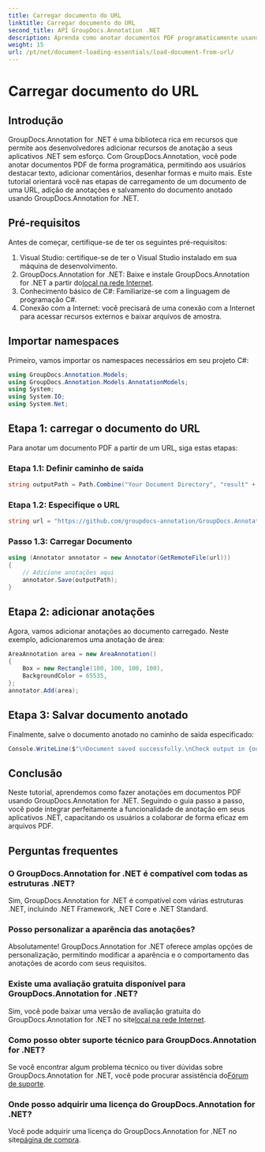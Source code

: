 ```yaml
---
title: Carregar documento do URL
linktitle: Carregar documento do URL
second_title: API GroupDocs.Annotation .NET
description: Aprenda como anotar documentos PDF programaticamente usando GroupDocs.Annotation for .NET. Tutorial passo a passo com exemplos de código.
weight: 15
url: /pt/net/document-loading-essentials/load-document-from-url/
---
```


# Carregar documento do URL

## Introdução
GroupDocs.Annotation for .NET é uma biblioteca rica em recursos que permite aos desenvolvedores adicionar recursos de anotação a seus aplicativos .NET sem esforço. Com GroupDocs.Annotation, você pode anotar documentos PDF de forma programática, permitindo aos usuários destacar texto, adicionar comentários, desenhar formas e muito mais. Este tutorial orientará você nas etapas de carregamento de um documento de uma URL, adição de anotações e salvamento do documento anotado usando GroupDocs.Annotation for .NET.
## Pré-requisitos
Antes de começar, certifique-se de ter os seguintes pré-requisitos:
1. Visual Studio: certifique-se de ter o Visual Studio instalado em sua máquina de desenvolvimento.
2.  GroupDocs.Annotation for .NET: Baixe e instale GroupDocs.Annotation for .NET a partir do[local na rede Internet](https://releases.groupdocs.com/annotation/net/).
3. Conhecimento básico de C#: Familiarize-se com a linguagem de programação C#.
4. Conexão com a Internet: você precisará de uma conexão com a Internet para acessar recursos externos e baixar arquivos de amostra.

## Importar namespaces
Primeiro, vamos importar os namespaces necessários em seu projeto C#:
```csharp
using GroupDocs.Annotation.Models;
using GroupDocs.Annotation.Models.AnnotationModels;
using System;
using System.IO;
using System.Net;
```
## Etapa 1: carregar o documento do URL
Para anotar um documento PDF a partir de um URL, siga estas etapas:
### Etapa 1.1: Definir caminho de saída
```csharp
string outputPath = Path.Combine("Your Document Directory", "result" + Path.GetExtension("input.pdf"));
```
### Etapa 1.2: Especifique o URL
```csharp
string url = "https://github.com/groupdocs-annotation/GroupDocs.Annotation-for-.NET/blob/master/Examples/Resources/SampleFiles/input.pdf?raw=true";
```
### Passo 1.3: Carregar Documento
```csharp
using (Annotator annotator = new Annotator(GetRemoteFile(url)))
{
    // Adicione anotações aqui
    annotator.Save(outputPath);
}
```
## Etapa 2: adicionar anotações
Agora, vamos adicionar anotações ao documento carregado. Neste exemplo, adicionaremos uma anotação de área:
```csharp
AreaAnnotation area = new AreaAnnotation()
{
    Box = new Rectangle(100, 100, 100, 100),
    BackgroundColor = 65535,
};
annotator.Add(area);
```
## Etapa 3: Salvar documento anotado
Finalmente, salve o documento anotado no caminho de saída especificado:
```csharp
Console.WriteLine($"\nDocument saved successfully.\nCheck output in {outputPath}.");
```

## Conclusão
Neste tutorial, aprendemos como fazer anotações em documentos PDF usando GroupDocs.Annotation for .NET. Seguindo o guia passo a passo, você pode integrar perfeitamente a funcionalidade de anotação em seus aplicativos .NET, capacitando os usuários a colaborar de forma eficaz em arquivos PDF.

## Perguntas frequentes
### O GroupDocs.Annotation for .NET é compatível com todas as estruturas .NET?
Sim, GroupDocs.Annotation for .NET é compatível com várias estruturas .NET, incluindo .NET Framework, .NET Core e .NET Standard.
### Posso personalizar a aparência das anotações?
Absolutamente! GroupDocs.Annotation for .NET oferece amplas opções de personalização, permitindo modificar a aparência e o comportamento das anotações de acordo com seus requisitos.
### Existe uma avaliação gratuita disponível para GroupDocs.Annotation for .NET?
 Sim, você pode baixar uma versão de avaliação gratuita do GroupDocs.Annotation for .NET no site[local na rede Internet](https://releases.groupdocs.com/).
### Como posso obter suporte técnico para GroupDocs.Annotation for .NET?
 Se você encontrar algum problema técnico ou tiver dúvidas sobre GroupDocs.Annotation for .NET, você pode procurar assistência do[Fórum de suporte](https://forum.groupdocs.com/c/annotation/10).
### Onde posso adquirir uma licença do GroupDocs.Annotation for .NET?
 Você pode adquirir uma licença do GroupDocs.Annotation for .NET no site[página de compra](https://purchase.groupdocs.com/buy).